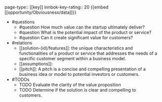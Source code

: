 page-type:: [[key]]
innbok-key-rating:: 20
{{embed [[opportunity/Obviousness/data]]}}
- #questions
  - #question How much value can the startup ultimately deliver?
  - #question What is the potential impact of the product or service?
  - #question Can it create significant value for customers?
- #relations
  - [[solution-(id)/features]]: the unique characteristics and functionalities of a product or service that addresses the needs of a specific customer segment within a business model.
  - [[assumptions]]: 
  - [[pitch]]: A pitch is a concise and compelling presentation of a business idea or model to potential investors or customers.
- #TODOs
  - TODO Evaluate the clarity of the value proposition
  - TODO  Determine if the solution is clear and compelling to customers.



